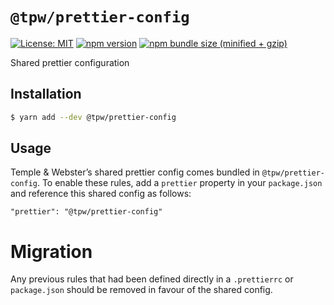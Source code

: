 # `@tpw/prettier-config`

[![License: MIT](https://img.shields.io/badge/License-MIT-green.svg)](../../LICENSE.md) [![npm version](https://badge.fury.io/js/%40tpw%2Fprettier-config.svg)](https://badge.fury.io/js/%40tpw%2Fprettier-config.svg) [![npm bundle size (minified + gzip)](https://img.shields.io/bundlephobia/minzip/@tpw/prettier-config.svg)](https://img.shields.io/bundlephobia/minzip/@tpw/prettier-config.svg)

Shared prettier configuration

## Installation

```bash
$ yarn add --dev @tpw/prettier-config
```

## Usage

Temple & Webster’s shared prettier config comes bundled in `@tpw/prettier-config`. To enable these rules, add a `prettier` property in your `package.json` and reference this shared config as follows:

```
"prettier": "@tpw/prettier-config"
```

# Migration

Any previous rules that had been defined directly in a `.prettierrc` or `package.json` should be removed in favour of the shared config.
